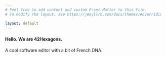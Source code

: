 ```yaml
---
# Feel free to add content and custom Front Matter to this file.
# To modify the layout, see https://jekyllrb.com/docs/themes/#overriding-theme-defaults

layout: default
---
```


<h4 class="display-4 text-center mt-5">Hello. We are 42Hexagons.</h4>
<p class="lead text-center">A cool software editor with a bit of French DNA.</p>